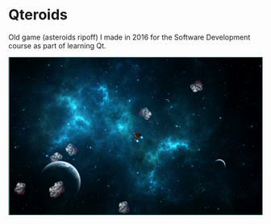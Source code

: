 # Qteroids

Old game (asteroids ripoff) I made in 2016 for the Software Development course as part of learning Qt.

![showcase](screenshots/showcase.png)
